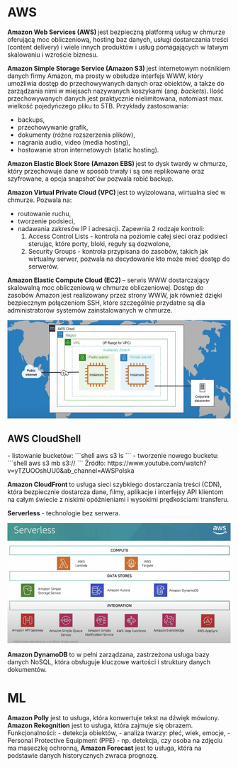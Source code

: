 <h1>AWS</h1>
<b>Amazon Web Services (AWS) </b> jest bezpieczną platformą usług w chmurze oferującą moc obliczeniową, hosting baz danych, usługi dostarczania treści (content delivery) i wiele innych produktów i usług pomagających w łatwym skalowaniu i wzroście biznesu.
 
<b>Amazon Simple Storage Service (Amazon S3) </b> jest internetowym nośnikiem danych firmy Amazon, ma prosty w obsłudze interfejs WWW, który umożliwia dostęp do przechowywanych danych oraz obiektów, a także do zarządzania nimi w miejsach nazywanych koszykami (ang. <i>backets</i>). Ilość przechowywanych danych jest praktycznie nielimitowana, natomiast max. wielkość pojedyńczego pliku to 5TB. 
Przykłady zastosowania:
- backups,
- przechowywanie grafik,
- dokumenty (różne rozszerzenia plików),
- nagrania audio, video (media hosting),
- hostowanie stron internetowych (static hosting).

<b>Amazon Elastic Block Store (Amazon EBS) </b> jest to dysk twardy w chmurze, który przechowuje dane w sposób trwały i są one replikowane oraz szyfrowane, a opcja snapshot'ów pozwala robić backup.

<b>Amazon Virtual Private Cloud (VPC) </b> jest to wyizolowana, wirtualna sieć w chmurze. Pozwala na:
- routowanie ruchu,
- tworzenie podsieci,
- nadawania zakresów IP i adresacji.
Zapewnia 2 rodzaje kontroli:
  1. Access Control Lists - kontrola na poziomie całej sieci oraz podsieci sterując, które porty, bloki, reguły są dozwolone,
  2. Security Groups - kontrola przypisana do zasobów, takich jak wirtualny serwer, pozwala na decydowanie kto może mieć dostęp do serwerów.
  
<b>Amazon Elastic Compute Cloud (EC2) </b>  – serwis WWW dostarczający skalowalną moc obliczeniową w chmurze obliczeniowej. Dostęp do zasobów Amazon jest realizowany przez strony WWW, jak również dzięki bezpiecznym połączeniom SSH, które szczególnie przydatne są dla administratorów systemów zainstalowanych w chmurze.

![alt text](aws.jpg)

<h2>AWS CloudShell</h2>
- listowanie bucketów:
```shell
aws s3 ls
```
- tworzenie nowego bucketu:
```shell
aws s3 mb s3://<bucket_name>
```
Źródło: https://www.youtube.com/watch?v=yTZUOOshUU0&ab_channel=AWSPolska


<b>Amazon CloudFront </b> to usługa sieci szybkiego dostarczania treści (CDN), która bezpiecznie dostarcza dane, filmy, aplikacje i interfejsy API klientom na całym świecie z niskimi opóźnieniami i wysokimi prędkościami transferu.

<b> Serverless </b> - technologie bez serwera.

![alt text](serverless.jpg)

<b>Amazon DynamoDB </b>to w pełni zarządzana, zastrzeżona usługa bazy danych NoSQL, która obsługuje kluczowe wartości i struktury danych dokumentów.

<h1>ML</h1>
<b>Amazon Polly</b> jest to usługa, która konwertuje tekst na dźwięk mówiony.
<b>Amazon Rekognition</b> jest to usługa, która zajmuje się obrazem. Funkcjonalności:
- detekcja obiektów,
- analiza twarzy: płeć, wiek, emocje,
- Personal Protective Equipment (PPE) - np. detekcja, czy osoba na zdjęciu ma maseczkę ochronną,
<b>Amazon Forecast</b> jest to usługa, która na podstawie danych historycznych zwraca prognozę.

